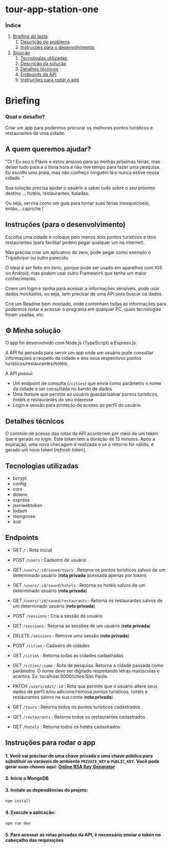 # tour-app-station-one

### Índice

1. [Briefing do teste](#briefing)
   1. [Descrição do problema](#descricao)
   2. [Instruções para o desenvolvimento](#instrucoes-dev)
2. [Solução](#solucao)
   1. [Tecnologias utilizadas](#tecnologias)
   2. [Descrição da solução](#descricao-solucao)
   3. [Detalhes técnicos](#detalhes-tecnicos)
   4. [Endpoints da API](#endpoints)
   5. [Instruções para rodar o app](#instrucoes)

# Briefing

### Qual o desafio?

Criar um app para podermos procurar os melhores pontos turísticos e restaurantes de uma cidade.

<a name="descricao"/>

## A quem queremos ajudar?

"Oi ! Eu sou o Flávio e estou ansioso para as minhas próximas férias, mas deixei tudo para a ú ltima hora
e não tive tempo para fazer uma pesquisa. Eu escolhi uma praia, mas não conheço ninguém lá e nunca
estive nessa cidade. "

Sua solução precisa ajudar o usuário a saber tudo sobre o seu próximo destino … hotéis, restaurantes, baladas.

Ou seja, servirá como um guia para tornar suas férias inesquecíveis; então… capriche !

<a name="instrucoes-dev"/>

## Instruções (para o desenvolvimento)

Escolha uma cidade e coloque pelo menos dois pontos turísticos e dois restaurantes (para facilitar podem pegar qualquer um na internet).

Não precisa criar um aplicativo do zero, pode pegar como exemplo o Tripadvisor ou outro parecido.

O ideal é ser feito em Ionic, porque pode ser usado em aparelhos com IOS ou Android, mas podem usar outro Framework que tenha um maior conhecimento.

Criem um login e senha para acessar a informações sensíveis, pode usar dados mockados, ou seja, sem precisar de uma API para buscar os dados.

Crie um Readme bem montado, onde contenham todas as informações para podermos rodar e acessar o programa em qualquer PC, quais tecnologias foram usadas, etc.

<a name="solucao"/>

## ⚙ Minha solução

<a name="descricao-solucao">

O app foi desenvolvido com Node.js (TypeScript) e Express.js.

A API foi pensada para servir um app onde um usuário pode consultar informações a respeito da cidade e dos seus respectivos pontos turísticos/restaurantes/hotéis.

A API possui:

- Um endpoint de consulta (`/cities`) que envia como parâmetro o nome da cidade a ser consultada no bando de dados
- Uma feature que permite ao usuário guardar/salvar pontos turísticos, hotéis e restaurantes do seu interesse
- Login e sessão para proteção de acesso ao perfil do usuário

<a name="detalhes-tecnicos"/>

## Detalhes técnicos

O controle de acesso das rotas da API acontecem por meio de um token que é gerado no login. Este token tem a duração de 15 minutos. Após a expiração, uma nova checagem é realizada e se o retorno for válido, é gerado um novo token (_refresh token_).

<a name="tecnologias"/>

## Tecnologias utilizadas

- bcrypt
- config
- cors
- dotenv
- express
- jsonwebtoken
- lodash
- mongoose
- zod

<a name="endpoints"/>

## Endpoints

- GET `/` : Rota inicial

- POST `/users` : Cadastro de usuário

- GET `/users/:id/saved/tours` : Retorna os pontos turísticos salvos de um determinado usuário (**rota privada** acessada apenas por token)

- GET `/users/:id/saved/hotels` : Retorna os hotéis salvos de um determinado usuário (**rota privada**)

- GET `/users/:id/saved/restaurants` : Retorna os restaurantes salvos de um determinado usuário (**rota privada**)

- POST `/sessions` : Cria a sessão do usuário

- GET `/sessions` : Retorna as sessões de um usuário (**rota privada**)

- DELETE `/sessions` : Remove uma sessão (**rota privada**)

- POST `/cities` : Cadastro de cidades

- GET `/cities` : Retorna todas as cidades cadastradas

- GET `/cities/:name` : Rota de pesquisa. Retorna a cidade passada como parâmetro. O nome deve ser digitado respeitando letras maiúsculas e acentos. Ex: localhost:5000/cities/São Paulo.

- PATCH `/users/edit/:id` : Rota que permite que o usuário altere seus dados de perfil e/ou adicione/remova pontos turísticos, hotéis e restaurantes salvos na sua conta (**rota privada**)

- GET `/tours` : Retorna todos os pontos turísticos cadastrados

- GET `/restaurants` : Retorna todos os restaurantes cadastrados

- GET `/hotels` : Retorna todos os hotéis cadastrados

<a name="instrucoes"/>

## Instruções para rodar o app

#### 1. Você vai precisar de uma chave privada e uma chave pública para substituir as varáveis de ambiente `PRIVATE_KEY` e `PUBLIC_KEY`. Você pode gerar suas chaves aqui: [Online RSA Key Generator](https://travistidwell.com/jsencrypt/demo)

#### 2. Inicie o MongoDB

#### 3. Instale as dependências do projeto:

```bash
npm install
```

#### 4. Execute a aplicação:

```bash
npm run dev
```

#### 5. Para acessar as rotas privadas da API, é necessário enviar o token no cabeçalho das requisições

<a name="demonstracao"/>
